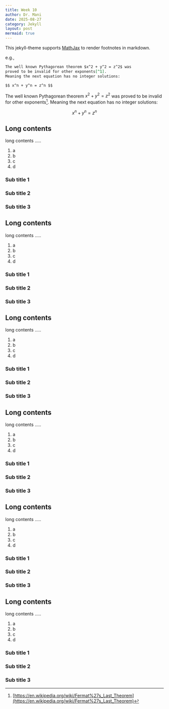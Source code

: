 ```yaml
---
title: Week 10
author: Dr. Mani
date: 2025-08-27
category: Jekyll
layout: post
mermaid: true
---
```


This jekyll-theme supports [MathJax](https://www.mathjax.org/) to render footnotes
in markdown.

e.g.,

```markdown
The well known Pythagorean theorem $x^2 + y^2 = z^2$ was
proved to be invalid for other exponents[^1].
Meaning the next equation has no integer solutions:

$$ x^n + y^n = z^n $$
```

The well known Pythagorean theorem $x^2 + y^2 = z^2$ was
proved to be invalid for other exponents[^1].
Meaning the next equation has no integer solutions:

$$ x^n + y^n = z^n $$

Long contents
-------------

long contents .....

1. a
2. b
3. c
4. d

### Sub title 1

### Sub title 2

### Sub title 3

Long contents
-------------

long contents .....

1. a
2. b
3. c
4. d

### Sub title 1

### Sub title 2

### Sub title 3

Long contents
-------------

long contents .....

1. a
2. b
3. c
4. d

### Sub title 1

### Sub title 2

### Sub title 3

Long contents
-------------

long contents .....

1. a
2. b
3. c
4. d

### Sub title 1

### Sub title 2

### Sub title 3

Long contents
-------------

long contents .....

1. a
2. b
3. c
4. d

### Sub title 1

### Sub title 2

### Sub title 3

Long contents
-------------

long contents .....

1. a
2. b
3. c
4. d

### Sub title 1

### Sub title 2

### Sub title 3

[^1]: [https://en.wikipedia.org/wiki/Fermat%27s_Last_Theorem](https://en.wikipedia.org/wiki/Fermat%27s_Last_Theorem)
